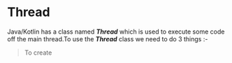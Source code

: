 # Thread
Java/Kotlin has a class named ***Thread*** which is used to execute some code off the main thread.To use the ***Thread*** class we need to do 3 things :-
> To create
